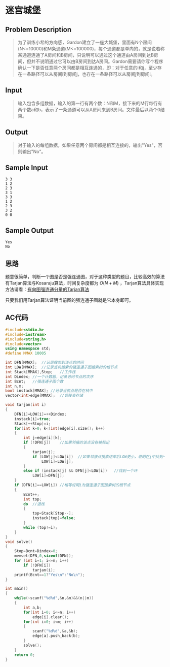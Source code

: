 # **迷宫城堡**

## **Problem Description**

> 为了训练小希的方向感，Gardon建立了一座大城堡，里面有N个房间(N<=10000)和M条通道(M<=100000)，每个通道都是单向的，就是说若称某通道连通了A房间和B房间，只说明可以通过这个通道由A房间到达B房间，但并不说明通过它可以由B房间到达A房间。Gardon需要请你写个程序确认一下是否任意两个房间都是相互连通的，即：对于任意的i和j，至少存在一条路径可以从房间i到房间j，也存在一条路径可以从房间j到房间i。



## **Input**

> 输入包含多组数据，输入的第一行有两个数：N和M，接下来的M行每行有两个数a和b，表示了一条通道可以从A房间来到B房间。文件最后以两个0结束。



## **Output**

> 对于输入的每组数据，如果任意两个房间都是相互连接的，输出"Yes"，否则输出"No"。



## **Sample Input**

    3 3
    1 2
    2 3
    3 1
    3 3
    1 2
    2 3
    3 2
    0 0



## **Sample Output**

    Yes
    No



## **思路**

题意很简单，判断一个图是否是强连通图，对于这种类型的题目，比较高效的算法有Tarjan算法与Kosaraju算法，时间复杂度都为 $O(N+M)$ ，Tarjan算法具体实现方法请看：[有向图强连通分量的Tarjan算法](https://www.dreamwings.cn/tarjan/3992.html)

只要我们用Tarjan算法证明当前图的强连通子图就是它本身即可。



## **AC代码**

```cpp
#include<stdio.h>
#include<iostream>
#include<string.h>
#include<vector>
using namespace std;
#define MMAX 10005

int DFN[MMAX];  //记录搜索到该点的时间
int LOW[MMAX];  //记录当前搜索的强连通子图搜索树的根节点
int Stack[MMAX],Stop;   //工作栈
int Dindex; //一个计数器，记录访问节点的次序
int Bcnt;   //强连通子图个数
int n,m;
bool instack[MMAX]; //记录当前点是否在栈中
vector<int>edge[MMAX];  //邻接表存储

void tarjan(int i)
{
    DFN[i]=LOW[i]=++Dindex;
    instack[i]=true;
    Stack[++Stop]=i;
    for(int k=0; k<(int)edge[i].size(); k++)
    {
        int j=edge[i][k];
        if (!DFN[j])    //如果邻接的该点没有被标记
        {
            tarjan(j);
            if (LOW[j]<LOW[i])  //如果邻接点搜索结束后LOW更小，说明在j中找到一个环，然后使环中所有LOW统一
                LOW[i]=LOW[j];
        }
        else if (instack[j] && DFN[j]<LOW[i])   //找到一个环
            LOW[i]=DFN[j];
    }
    if (DFN[i]==LOW[i]) //相等说明i为强连通子图搜索树的根节点
    {
        Bcnt++;
        int top;
        do  //退栈
        {
            top=Stack[Stop--];
            instack[top]=false;
        }
        while (top!=i);
    }
}
void solve()
{
    Stop=Bcnt=Dindex=0;
    memset(DFN,0,sizeof(DFN));
    for (int i=1; i<=n; i++)
        if (!DFN[i])
            tarjan(i);
    printf(Bcnt==1?"Yes\n":"No\n");
}

int main()
{
    while(~scanf("%d%d",&n,&m)&&(n||m))
    {
        int a,b;
        for(int i=0; i<=n; i++)
            edge[i].clear();
        for(int i=0; i<m; i++)
        {
            scanf("%d%d",&a,&b);
            edge[a].push_back(b);
        }
        solve();
    }
    return 0;
}
```

